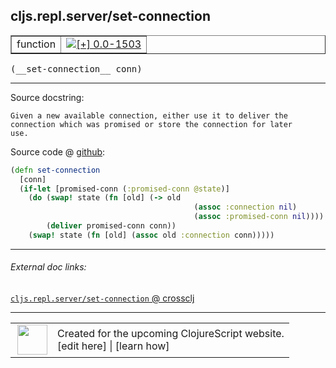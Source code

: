 ## cljs.repl.server/set-connection



 <table border="1">
<tr>
<td>function</td>
<td><a href="https://github.com/cljsinfo/cljs-api-docs/tree/0.0-1503"><img valign="middle" alt="[+] 0.0-1503" title="Added in 0.0-1503" src="https://img.shields.io/badge/+-0.0--1503-lightgrey.svg"></a> </td>
</tr>
</table>


 <samp>
(__set-connection__ conn)<br>
</samp>

---





Source docstring:

```
Given a new available connection, either use it to deliver the
connection which was promised or store the connection for later
use.
```


Source code @ [github](https://github.com/clojure/clojurescript/blob/r2030/src/clj/cljs/repl/server.clj#L32-L42):

```clj
(defn set-connection
  [conn]
  (if-let [promised-conn (:promised-conn @state)]
    (do (swap! state (fn [old] (-> old
                                         (assoc :connection nil)
                                         (assoc :promised-conn nil))))
        (deliver promised-conn conn))
    (swap! state (fn [old] (assoc old :connection conn)))))
```

<!--
Repo - tag - source tree - lines:

 <pre>
clojurescript @ r2030
└── src
    └── clj
        └── cljs
            └── repl
                └── <ins>[server.clj:32-42](https://github.com/clojure/clojurescript/blob/r2030/src/clj/cljs/repl/server.clj#L32-L42)</ins>
</pre>

-->

---



###### External doc links:

[`cljs.repl.server/set-connection` @ crossclj](http://crossclj.info/fun/cljs.repl.server/set-connection.html)<br>

---

 <table>
<tr><td>
<img valign="middle" align="right" width="48px" src="http://i.imgur.com/Hi20huC.png">
</td><td>
Created for the upcoming ClojureScript website.<br>
[edit here] | [learn how]
</td></tr></table>

[edit here]:https://github.com/cljsinfo/cljs-api-docs/blob/master/cljsdoc/cljs.repl.server_set-connection.cljsdoc
[learn how]:https://github.com/cljsinfo/cljs-api-docs/wiki/cljsdoc-files

<!--

This information was too distracting to show to readers, but I'll leave it
commented here since it is helpful to:

- pretty-print the data used to generate this document
- and show how to retrieve that data



The API data for this symbol:

```clj
{:ns "cljs.repl.server",
 :name "set-connection",
 :signature ["[conn]"],
 :history [["+" "0.0-1503"]],
 :type "function",
 :full-name-encode "cljs.repl.server_set-connection",
 :source {:code "(defn set-connection\n  [conn]\n  (if-let [promised-conn (:promised-conn @state)]\n    (do (swap! state (fn [old] (-> old\n                                         (assoc :connection nil)\n                                         (assoc :promised-conn nil))))\n        (deliver promised-conn conn))\n    (swap! state (fn [old] (assoc old :connection conn)))))",
          :title "Source code",
          :repo "clojurescript",
          :tag "r2030",
          :filename "src/clj/cljs/repl/server.clj",
          :lines [32 42]},
 :full-name "cljs.repl.server/set-connection",
 :docstring "Given a new available connection, either use it to deliver the\nconnection which was promised or store the connection for later\nuse."}

```

Retrieve the API data for this symbol:

```clj
;; from Clojure REPL
(require '[clojure.edn :as edn])
(-> (slurp "https://raw.githubusercontent.com/cljsinfo/cljs-api-docs/catalog/cljs-api.edn")
    (edn/read-string)
    (get-in [:symbols "cljs.repl.server/set-connection"]))
```

-->
